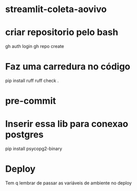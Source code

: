 # streamlit-coleta-aovivo

# criar repositorio pelo bash
gh auth login
gh repo create

# Faz uma carredura no código
pip install ruff
ruff check .


# pre-commit

# Inserir essa lib para conexao postgres
pip install psycopg2-binary

# Deploy
Tem q lembrar de passar as variáveis de ambiente no deploy
